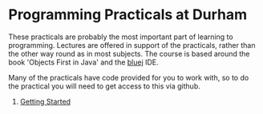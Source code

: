 # Programming Practicals at Durham

These practicals are probably the most important part of learning to
programming. Lectures are offered in support of the practicals, rather
than the other way round as in most subjects. The course is based
around the book 'Objects First in Java' and the
[bluej](http://www.bluej.org) IDE. 

Many of the practicals have code provided for you to work with, so to
do the practical you will need to get access to this via github. 

1. [Getting Started](prog-prac1/)
